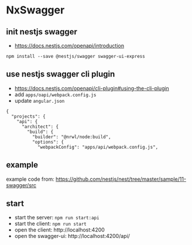 # NxSwagger

## init nestjs swagger
* https://docs.nestjs.com/openapi/introduction

`npm install --save @nestjs/swagger swagger-ui-express`

## use nestjs swagger cli plugin
* https://docs.nestjs.com/openapi/cli-plugin#using-the-cli-plugin
* add `apps/oapi/webpack.config.js`
* update `angular.json`
```
{
  "projects": {
    "api": {
      "architect": {
        "build": {
          "builder": "@nrwl/node:build",
          "options": {
            "webpackConfig": "apps/api/webpack.config.js",

```

## example
example code from: https://github.com/nestjs/nest/tree/master/sample/11-swagger/src

## start
* start the server: `npm run start:api`
* start the client: `npm run start`
* open the client: http://localhost:4200
* open the swagger-ui: http://localhost:4200/api/
